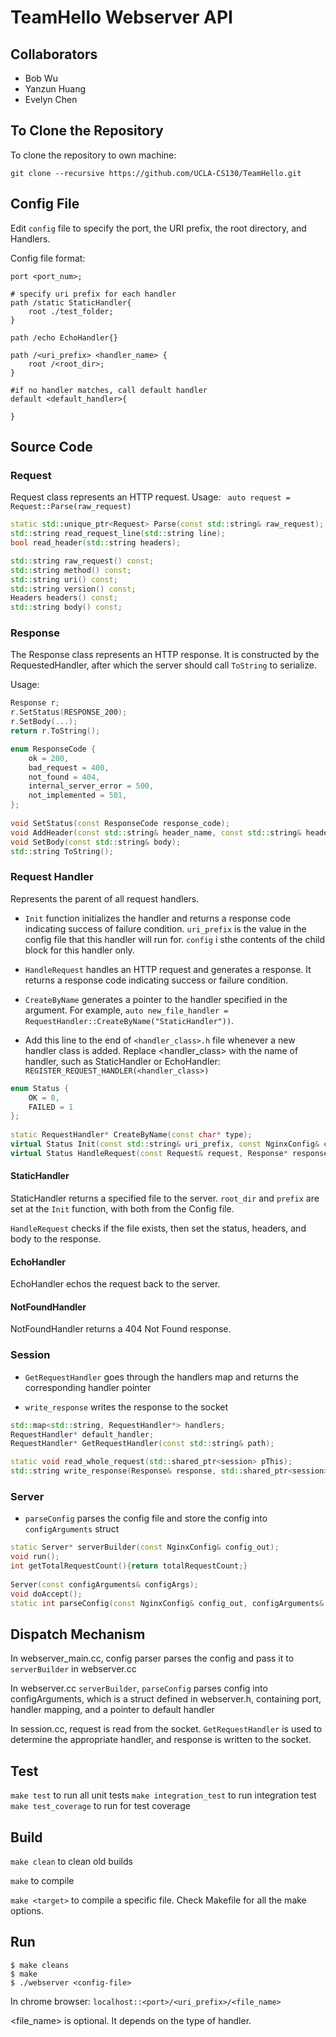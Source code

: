 # TeamHello Webserver API

## Collaborators

* Bob Wu
* Yanzun Huang
* Evelyn Chen

## To Clone the Repository

To clone the repository to own machine:

```
git clone --recursive https://github.com/UCLA-CS130/TeamHello.git
```

## Config File
Edit `config` file to specify the port, the URI prefix, the root directory, and Handlers.

Config file format:

```
port <port_num>;

# specify uri prefix for each handler
path /static StaticHandler{
	root ./test_folder;
}

path /echo EchoHandler{}

path /<uri_prefix> <handler_name> {
	root /<root_dir>;
}

#if no handler matches, call default handler
default <default_handler>{

}

```

## Source Code

### Request

Request class represents an HTTP request. 
Usage: ` auto request = Request::Parse(raw_request)`

```cpp
static std::unique_ptr<Request> Parse(const std::string& raw_request);
std::string read_request_line(std::string line);
bool read_header(std::string headers);

std::string raw_request() const;
std::string method() const;
std::string uri() const;
std::string version() const;
Headers headers() const;
std::string body() const;
```

### Response

The Response class represents an HTTP response. It is constructed by the RequestedHandler, after which the server should call `ToString` to serialize.
 
Usage:
```cpp
Response r;
r.SetStatus(RESPONSE_200);
r.SetBody(...);
return r.ToString();
```


```cpp
enum ResponseCode {
	ok = 200,
	bad_request = 400,
	not_found = 404,
	internal_server_error = 500,
	not_implemented = 501,
};
  
void SetStatus(const ResponseCode response_code);
void AddHeader(const std::string& header_name, const std::string& header_value);
void SetBody(const std::string& body);
std::string ToString();
```


### Request Handler

Represents the parent of all request handlers. 

* `Init` function initializes the handler and returns a response code indicating success of failure condition. `uri_prefix` is the value in the config file that this handler will run for. `config` i sthe contents of the child block for this handler only. 

* `HandleRequest` handles an HTTP request and generates a response. It returns a response code indicating success or failure condition. 

* `CreateByName` generates a pointer to the handler specified in the argument. For example, `auto new_file_handler = RequestHandler::CreateByName("StaticHandler"))`.

* Add this line to the end of `<handler_class>.h` file whenever a new handler class is added. Replace <handler_class> with the name of handler, such as StaticHandler or EchoHandler: 
`REGISTER_REQUEST_HANDLER(<handler_class>)`

```cpp
enum Status {
	OK = 0,
	FAILED = 1
};
  
static RequestHandler* CreateByName(const char* type);
virtual Status Init(const std::string& uri_prefix, const NginxConfig& config) = 0;
virtual Status HandleRequest(const Request& request, Response* response) = 0;
```


#### StaticHandler

StaticHandler returns a specified file to the server. `root_dir` and `prefix` are set at the `Init` function, with both from the Config file. 

`HandleRequest` checks if the file exists, then set the status, headers, and body to the response. 

#### EchoHandler

EchoHandler echos the request back to the server. 

#### NotFoundHandler

NotFoundHandler returns a 404 Not Found response. 

### Session

* `GetRequestHandler` goes through the handlers map and returns the corresponding handler pointer 

* `write_response` writes the response to the socket 

```cpp
std::map<std::string, RequestHandler*> handlers;
RequestHandler* default_handler;
RequestHandler* GetRequestHandler(const std::string& path);

static void read_whole_request(std::shared_ptr<session> pThis);
std::string write_response(Response& response, std::shared_ptr<session> pThis);
```

### Server

* `parseConfig` parses the config file and store the config into `configArguments` struct 

```cpp
static Server* serverBuilder(const NginxConfig& config_out);
void run();
int getTotalRequestCount(){return totalRequestCount;}
	
Server(const configArguments& configArgs);
void doAccept();
static int parseConfig(const NginxConfig& config_out, configArguments& configArgs);
```


## Dispatch Mechanism

In webserver_main.cc, config parser parses the config and pass it to `serverBuilder` in webserver.cc 

In webserver.cc `serverBuilder`, `parseConfig` parses config into configArguments, which is a struct defined in webserver.h, containing port, handler mapping, and a pointer to default handler

In session.cc, request is read from the socket. `GetRequestHandler` is used to determine the appropriate handler, and response is written to the socket. 

## Test

`make test` to run all unit tests
`make integration_test` to run integration test
`make test_coverage` to run for test coverage 

## Build

`make clean` to clean old builds

`make` to compile

`make <target>` to compile a specific file. Check Makefile for all the make options.


## Run

```
$ make cleans
$ make
$ ./webserver <config-file>
```

In chrome browser:
`localhost::<port>/<uri_prefix>/<file_name>`

<file_name> is optional. It depends on the type of handler. 
